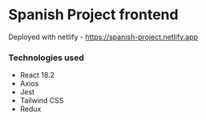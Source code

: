 # Spanish Project frontend

Deployed with netlify - https://spanish-project.netlify.app

### Technologies used

- React 18.2
- Axios
- Jest
- Tailwind CSS
- Redux
